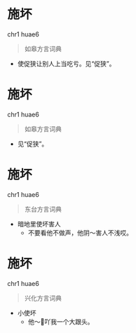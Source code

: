 # 施坏
chr1 huae6
> 如皋方言词典
- 使促狭让别人上当吃亏。见“促狭”。

# 施坏
chr1 huae6
> 如皋方言词典
- 见“促狭”。

# 施坏
chr1 huae6
> 东台方言词典
- 暗地里使坏害人
  - 不要看他不做声，他阴～害人不浅哎。

# 施坏
chr1 huae6
> 兴化方言词典
- 小使坏
  - 他～𢴬吖我一个大跟头。
